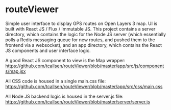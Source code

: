 # routeViewer

Simple user interface to display GPS routes on Open Layers 3 map. UI is built with React JS / Flux / Immutable JS. This project contains a server directory, which contains the logic for the Node JS server (which essentially polls a Redis messaging queue for new routes, and pushed them to the frontend via a websocket), and an app directory, which contains the React JS components and user interface logic.

A good React JS component to view is the Map wrapper: 
https://github.com/tcallsen/routeViewer/blob/master/app/src/js/components/map.jsx

All CSS code is housed in a single main.css file:
https://github.com/tcallsen/routeViewer/blob/master/app/src/css/main.css

All Node JS backend logic is housed in the server.js file: 
https://github.com/tcallsen/routeViewer/blob/master/server/server.js
